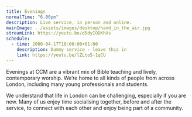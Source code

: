 ```yaml
---
title: Evenings
normalTime: "6.00pm"
description: Live service, in person and online.
mainImage: ../assets/images/desktop/hand_in_the_air.jpg
streamLink: https://youtu.be/d5dyIODKhXs
schedule:          
  - time: 2000-04-17T18:00:00+01:00
    description: Dummy service - leave this in
    link: https://youtu.be/lZLto5-1qCU
---
```

Evenings at CCM are a vibrant mix of Bible teaching and lively, contemporary worship. We’re home to all kinds of people from across London, including many young professionals and students.

We understand that life in London can be challenging, especially if you are new. Many of us enjoy time socialising together, before and after the service, to connect with each other and enjoy being part of a community.
